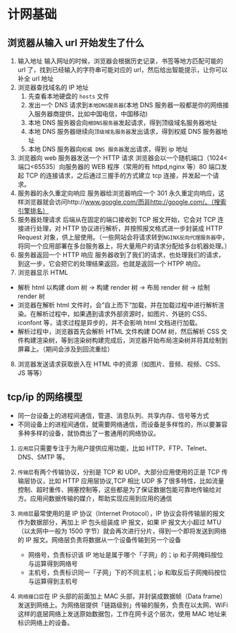 # 计网基础

## 浏览器从输入 url 开始发生了什么

1. 输入地址
   输入网址的时候，浏览器会根据历史记录，书签等地方匹配可能的 url 了，找到已经输入的字符串可能对应的 url，然后给出智能提示，让你可以补全 url 地址
2. 浏览器查找域名的 IP 地址
    1. 先查看本地硬盘的 `hosts` 文件
    2. 发出一个 DNS 请求到`本地DNS服务器`(本地 DNS 服务器一般都是你的网络接入服务器商提供，比如中国电信，中国移动)
    3. 本地 DNS 服务器会向`根DNS服务器`发起请求，得到顶级域名服务器地址
    4. 本地 DNS 服务器继续向`顶级域名服务器`发出请求，得到权威 DNS 服务器地址
    5. 本地 DNS 服务器向`权威 DNS 服务器`发出请求，得到 ip 地址
3. 浏览器向 web 服务器发送一个 HTTP 请求
   浏览器会以一个随机端口（1024<端口<65535）向服务器的 WEB 程序（常用的有 httpd,nginx 等）80 端口发起 TCP 的连接请求，之后通过三握手的方式建立 tcp 连接，并发起一个请求。
4. 服务器的永久重定向响应
   服务器给浏览器响应一个 301 永久重定向响应，这样浏览器就会访问http://www.google.com/而非http://google.com/。（搜索引擎排名）
5. 服务器处理请求
   后端从在固定的端口接收到 TCP 报文开始，它会对 TCP 连接进行处理，对 HTTP 协议进行解析，并按照报文格式进一步封装成 HTTP Request 对象，供上层使用。（一些网站会将请求转到`NGINX反向代理服务器`中，将同一个应用部署在多台服务器上，将大量用户的请求分配给多台机器处理。）
6. 服务器返回一个 HTTP 响应
   服务器收到了我们的请求，也处理我们的请求，到这一步，它会把它的处理结果返回，也就是返回一个 HTPP 响应。
7. 浏览器显示 HTML

-   解析 html 以构建 dom 树 -> 构建 render 树 -> 布局 render 树 -> 绘制 render 树
-   浏览器在解析 html 文件时，会”自上而下“加载，并在加载过程中进行解析渲染。在解析过程中，如果遇到请求外部资源时，如图片、外链的 CSS、iconfont 等，请求过程是异步的，并不会影响 html 文档进行加载。
-   解析过程中，浏览器首先会解析 HTML 文件构建 DOM 树，然后解析 CSS 文件构建渲染树，等到渲染树构建完成后，浏览器开始布局渲染树并将其绘制到屏幕上。（期间会涉及到回流重绘）

8. 浏览器发送请求获取嵌入在 HTML 中的资源（如图片、音频、视频、CSS、JS 等等）

## tcp/ip 的网络模型

-   同一台设备上的进程间通信，管道、消息队列、共享内存、信号等方式
-   不同设备上的进程间通信，就需要网络通信，而设备是多样性的，所以要兼容多种多样的设备，就协商出了一套通用的网络协议。

1. `应用层`只需要专注于为用户提供应用功能，比如 HTTP、FTP、Telnet、DNS、SMTP 等。
2. `传输层`有两个传输协议，分别是 TCP 和 UDP。大部分应用使用的正是 TCP 传输层协议，比如 HTTP 应用层协议,TCP 相比 UDP 多了很多特性，比如流量控制、超时重传、拥塞控制等，这些都是为了保证数据包能可靠地传输给对方。应用间数据传输的媒介，帮助实现应用到应用的通信
3. `网络层`最常使用的是 IP 协议（Internet Protocol），IP 协议会将传输层的报文作为数据部分，再加上 IP 包头组装成 IP 报文，如果 IP 报文大小超过 MTU（以太网中一般为 1500 字节）就会再次进行分片，得到一个即将发送到网络的 IP 报文。网络层负责将数据从一个设备传输到另一个设备

    - 网络号，负责标识该 IP 地址是属于哪个「子网」的；ip 和子网掩码按位与运算得到网络号
    - 主机号，负责标识同一「子网」下的不同主机；ip 和取反后子网掩码按位与运算得到主机号

4. `网络接口层`在 IP 头部的前面加上 MAC 头部，并封装成数据帧（Data frame）发送到网络上。为网络层提供「链路级别」传输的服务，负责在以太网、WiFi 这样的底层网络上发送原始数据包，工作在网卡这个层次，使用 MAC 地址来标识网络上的设备。

